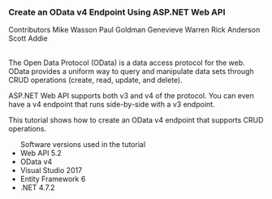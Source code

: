 <h3>Create an OData v4 Endpoint Using ASP.NET Web API</h3>
Contributors
Mike Wasson  Paul Goldman  Genevieve Warren  Rick Anderson  Scott Addie<br><br>

The Open Data Protocol (OData) is a data access protocol for the web.
OData provides a uniform way to query and manipulate data sets through CRUD operations (create, read, update, and delete).

ASP.NET Web API supports both v3 and v4 of the protocol. You can even have a v4 endpoint that runs side-by-side with a v3 endpoint.

This tutorial shows how to create an OData v4 endpoint that supports CRUD operations.
<ul>
Software versions used in the tutorial
<li>Web API 5.2</li>
<li>OData v4</li>
<li>Visual Studio 2017</li>
<li>Entity Framework 6</li>
<li>.NET 4.7.2</li>

